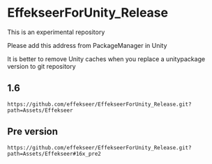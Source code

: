 # EffekseerForUnity_Release

This is an experimental repository

Please add this address from PackageManager in Unity

It is better to remove Unity caches when you replace a unitypackage version to git repository

## 1.6

```
https://github.com/effekseer/EffekseerForUnity_Release.git?path=Assets/Effekseer
```

## Pre version

```
https://github.com/effekseer/EffekseerForUnity_Release.git?path=Assets/Effekseer#16x_pre2
```

